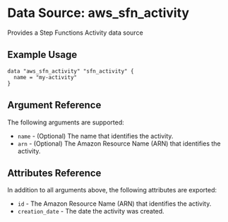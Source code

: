 
# Data Source: aws_sfn_activity

Provides a Step Functions Activity data source

## Example Usage

```hcl
data "aws_sfn_activity" "sfn_activity" {
  name = "my-activity"
}
```

## Argument Reference

The following arguments are supported:

* `name` - (Optional) The name that identifies the activity.
* `arn` - (Optional) The Amazon Resource Name (ARN) that identifies the activity.

## Attributes Reference

In addition to all arguments above, the following attributes are exported:

* `id` - The Amazon Resource Name (ARN) that identifies the activity.
* `creation_date` - The date the activity was created.
